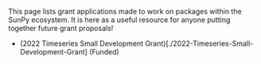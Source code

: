This page lists grant applications made to work on packages within the SunPy ecosystem.
It is here as a useful resource for anyone putting together future grant proposals!

- (2022 Timeseries Small Development Grant)[./2022-Timeseries-Small-Development-Grant] (Funded)